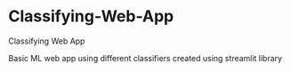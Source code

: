 # Classifying-Web-App
Classifying Web App

Basic ML web app using different classifiers created using streamlit library
